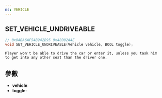 ```yaml
---
ns: VEHICLE
---
```

## SET_VEHICLE_UNDRIVEABLE

```c
// 0x8ABA6AF54B942B95 0x48D02A4E
void SET_VEHICLE_UNDRIVEABLE(Vehicle vehicle, BOOL toggle);
```

```
Player won't be able to drive the car or enter it, unless you task him to get into any other seat than the driver one.  
```

## 參數
* **vehicle**: 
* **toggle**: 

